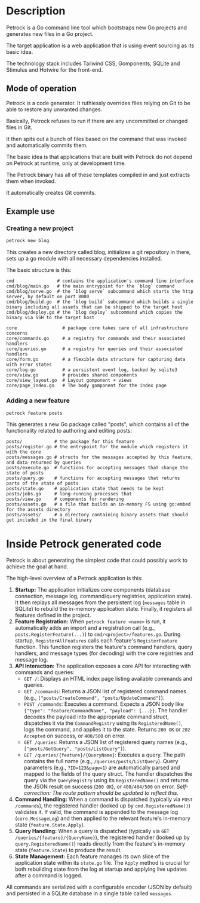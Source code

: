 # Description

Petrock is a Go command line tool which bootstraps new Go projects and generates new files in a Go project.

The target application is a web application that is using event sourcing as its basic idea.

The technology stack includes Tailwind CSS, Gomponents, SQLite and Stimulus and Hotwire for the front-end.

## Mode of operation

Petrock is a code generator. It ruthlessly overrides files relying on Git to be able to restore any unwanted changes.

Basically, Petrock refuses to run if there are any uncommitted or changed files in Git.

It then spits out a bunch of files based on the command that was invoked and automatically commits them.

The basic idea is that applications that are built with Petrock do not depend on Petrock at runtime, only at development time.

The Petrock binary has all of these templates compiled in and just extracts them when invoked.

It automatically creates Git commits.

## Example use

### Creating a new project

```sh
petrock new blog
```

This creates a new directory called blog, initializes a git repository in there, sets up a go module with all necessary dependencies installed.

The basic structure is this:

```
cmd                # contains the application's command line interface
cmd/blog/main.go   # the main entrypoint for the `blog` command
cmd/blog/serve.go  # the `blog serve` subcommand which starts the http server, by default on port 8080
cmd/blog/build.go  # the `blog build` subcommand which builds a single binary including all assets that can be shipped to the target host
cmd/blog/deploy.go # the `blog deploy` subcommand which copies the binary via SSH to the target host

core                 # package core takes care of all infrastructure concerns
core/commands.go     # a registry for commands and their associated handlers
core/queries.go      # a registry for queries and their associated handlers
core/form.go         # a flexible data structure for capturing data with error states
core/log.go          # a persistent event log, backed by sqlite3
core/view.go         # provides shared components
core/view_layout.go  # Layout gomponent + views
core/page_index.go   # The body gomponent for the index page
```

### Adding a new feature

```sh
petrock feature posts
```

This generates a new Go package called "posts", which contains all of the functionality related to authoring and editing posts:

```
posts/            # the package for this feature
posts/register.go # the entrypoint for the module which registers it with the core
posts/messages.go # structs for the messages accepted by this feature, and data returned by queries
posts/execute.go  # functions for accepting messages that change the state of posts
posts/query.go    # functions for accepting messages that returns parts of the state of posts
posts/state.go    # application state that needs to be kept
posts/jobs.go     # long-running processes that
posts/view.go     # components for rendering
posts/assets.go   # a file that builds an in-memory FS using go:embed for the assets directory
posts/assets/     # a directory containing binary assets that should get included in the final binary
```

# Inside Petrock generated code

Petrock is about generating the simplest code that could possibly work to achieve the goal at hand.

The high-level overview of a Petrock application is this:

1.  **Startup:** The application initializes core components (database connection, message log, command/query registries, application state). It then replays all messages from the persistent log (`messages` table in SQLite) to rebuild the in-memory application state. Finally, it registers all features defined in the project.
2.  **Feature Registration:** When `petrock feature <name>` is run, it automatically adds an import and a registration call (e.g., `posts.RegisterFeature(...)`) to `cmd/<project>/features.go`. During startup, `RegisterAllFeatures` calls each feature's `RegisterFeature` function. This function registers the feature's command handlers, query handlers, and message types (for decoding) with the core registries and message log.
3.  **API Interaction:** The application exposes a core API for interacting with commands and queries:
    *   `GET /`: Displays an HTML index page listing available commands and queries.
    *   `GET /commands`: Returns a JSON list of registered command names (e.g., `["posts/CreateCommand", "posts/UpdateCommand"]`).
    *   `POST /commands`: Executes a command. Expects a JSON body like `{"type": "feature/CommandName", "payload": {...}}`. The handler decodes the payload into the appropriate command struct, dispatches it via the `CommandRegistry` using its `RegisteredName()`, logs the command, and applies it to the state. Returns `200 OK` or `202 Accepted` on success, or `400/500` on error.
    *   `GET /queries`: Returns a JSON list of registered query names (e.g., `["posts/GetQuery", "posts/ListQuery"]`).
    *   `GET /queries/{feature}/{QueryName}`: Executes a query. The path contains the full name (e.g., `/queries/posts/ListQuery`). Query parameters (e.g., `?ID=123&page=1`) are automatically parsed and mapped to the fields of the query struct. The handler dispatches the query via the `QueryRegistry` using its `RegisteredName()` and returns the JSON result on success (`200 OK`), or `400/404/500` on error. *Self-correction: The route pattern should be updated to reflect this.*
4.  **Command Handling:** When a command is dispatched (typically via `POST /commands`), the registered handler (looked up by `cmd.RegisteredName()`) validates it. If valid, the command is appended to the message log (`core.MessageLog`) and then applied to the relevant feature's in-memory state (`feature.State.Apply`).
5.  **Query Handling:** When a query is dispatched (typically via `GET /queries/{feature}/{QueryName}`), the registered handler (looked up by `query.RegisteredName()`) reads directly from the feature's in-memory state (`feature.State`) to produce the result.
6.  **State Management:** Each feature manages its own slice of the application state within its `state.go` file. The `Apply` method is crucial for both rebuilding state from the log at startup and applying live updates after a command is logged.

All commands are serialized with a configurable encoder (JSON by default) and persisted in a SQLite database in a single table called `messages`.
